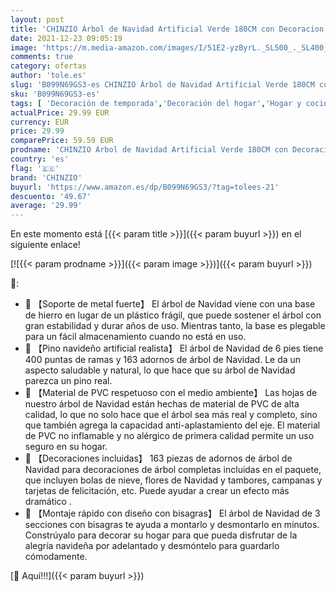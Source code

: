 ```yaml
---
layout: post
title: 'CHINZIO Árbol de Navidad Artificial Verde 180CM con Decoracion Navideña  Material PVC Natural con Soporte Metálico'
date: 2021-12-23 09:05:19
image: 'https://m.media-amazon.com/images/I/51E2-yzByrL._SL500_._SL400_.jpg'
comments: true
category: ofertas
author: 'tole.es'
slug: 'B099N69GS3-es CHINZIO Árbol de Navidad Artificial Verde 180CM con...'
sku: 'B099N69GS3-es'
tags: [ 'Decoración de temporada','Decoración del hogar','Hogar y cocina','chinzio','navidad','Árboles de navidad', ]
actualPrice: 29.99 EUR
currency: EUR
price: 29.99
comparePrice: 59.59 EUR
prodname: 'CHINZIO Árbol de Navidad Artificial Verde 180CM con Decoracion Navideña  Material PVC Natural con Soporte Metálico'
country: 'es'
flag: '🇪🇸'
brand: 'CHINZIO'
buyurl: 'https://www.amazon.es/dp/B099N69GS3/?tag=tolees-21'
descuento: '49.67'
average: '29.99'
---
```


En este momento está [{{< param title >}}]({{< param buyurl >}}) en el siguiente enlace!

[![{{< param prodname >}}]({{< param image >}})]({{< param buyurl >}})

🔎:

- 🎄 【Soporte de metal fuerte】 El árbol de Navidad viene con una base de hierro en lugar de un plástico frágil, que puede sostener el árbol con gran estabilidad y durar años de uso. Mientras tanto, la base es plegable para un fácil almacenamiento cuando no está en uso.
- 🎄 【Pino navideño artificial realista】 El árbol de Navidad de 6 pies tiene 400 puntas de ramas y 163 adornos de árbol de Navidad. Le da un aspecto saludable y natural, lo que hace que su árbol de Navidad parezca un pino real.
- 🎄 【Material de PVC respetuoso con el medio ambiente】 Las hojas de nuestro árbol de Navidad están hechas de material de PVC de alta calidad, lo que no solo hace que el árbol sea más real y completo, sino que también agrega la capacidad anti-aplastamiento del eje. El material de PVC no inflamable y no alérgico de primera calidad permite un uso seguro en su hogar.
- 🎄 【Decoraciones incluidas】 163 piezas de adornos de árbol de Navidad para decoraciones de árbol completas incluidas en el paquete, que incluyen bolas de nieve, flores de Navidad y tambores, campanas y tarjetas de felicitación, etc. Puede ayudar a crear un efecto más dramático .
- 🎄 【Montaje rápido con diseño con bisagras】 El árbol de Navidad de 3 secciones con bisagras te ayuda a montarlo y desmontarlo en minutos. Constrúyalo para decorar su hogar para que pueda disfrutar de la alegría navideña por adelantado y desmóntelo para guardarlo cómodamente.

[🛒 Aquí!!!]({{< param buyurl >}})
